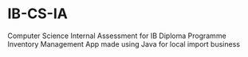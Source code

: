 # IB-CS-IA
Computer Science Internal Assessment for IB Diploma Programme<br>
Inventory Management App made using Java for local import business
